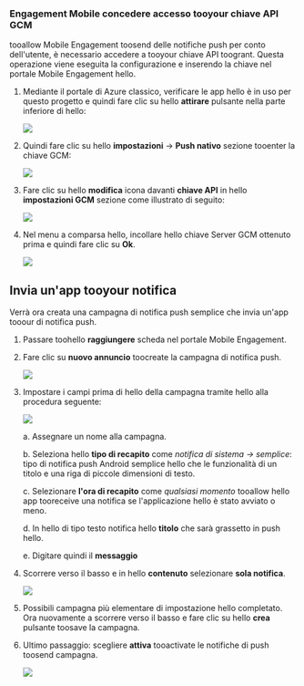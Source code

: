 ### <a name="grant-mobile-engagement-access-tooyour-gcm-api-key"></a>Engagement Mobile concedere accesso tooyour chiave API GCM
tooallow Mobile Engagement toosend delle notifiche push per conto dell'utente, è necessario accedere a tooyour chiave API toogrant. Questa operazione viene eseguita la configurazione e inserendo la chiave nel portale Mobile Engagement hello.

1. Mediante il portale di Azure classico, verificare le app hello è in uso per questo progetto e quindi fare clic su hello **attirare** pulsante nella parte inferiore di hello:
   
    ![](./media/mobile-engagement-android-send-push/engage-button.png)
2. Quindi fare clic su hello **impostazioni** -> **Push nativo** sezione tooenter la chiave GCM:
   
    ![](./media/mobile-engagement-android-send-push/engagement-portal.png)
3. Fare clic su hello **modifica** icona davanti **chiave API** in hello **impostazioni GCM** sezione come illustrato di seguito:
   
    ![](./media/mobile-engagement-android-send-push/native-push-settings.png)
4. Nel menu a comparsa hello, incollare hello chiave Server GCM ottenuto prima e quindi fare clic su **Ok**.
   
    ![](./media/mobile-engagement-android-send-push/api-key.png)

## <a id="send"></a>Invia un'app tooyour notifica
Verrà ora creata una campagna di notifica push semplice che invia un'app tooour di notifica push.

1. Passare toohello **raggiungere** scheda nel portale Mobile Engagement.
2. Fare clic su **nuovo annuncio** toocreate la campagna di notifica push.
   
    ![](./media/mobile-engagement-android-send-push/new-announcement.png)
3. Impostare i campi prima di hello della campagna tramite hello alla procedura seguente:
   
    ![](./media/mobile-engagement-android-send-push/campaign-first-params.png)
   
    a. Assegnare un nome alla campagna.
   
    b. Seleziona hello **tipo di recapito** come *notifica di sistema -> semplice*: tipo di notifica push Android semplice hello che le funzionalità di un titolo e una riga di piccole dimensioni di testo.
   
    c. Selezionare **l'ora di recapito** come *qualsiasi momento* tooallow hello app tooreceive una notifica se l'applicazione hello è stato avviato o meno.
   
    d. In hello di tipo testo notifica hello **titolo** che sarà grassetto in push hello.
   
    e. Digitare quindi il **messaggio**
4. Scorrere verso il basso e in hello **contenuto** selezionare **sola notifica**.
   
    ![](./media/mobile-engagement-android-send-push/campaign-content.png)
5. Possibili campagna più elementare di impostazione hello completato. Ora nuovamente a scorrere verso il basso e fare clic su hello **crea** pulsante toosave la campagna.
6. Ultimo passaggio: scegliere **attiva** tooactivate le notifiche di push toosend campagna.
   
    ![](./media/mobile-engagement-android-send-push/campaign-activate.png)

